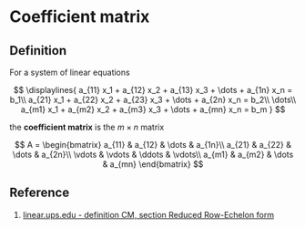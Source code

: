 # Coefficient matrix

## Definition

For a system of linear equations

$$
\displaylines{
a_{11} x_1 + a_{12} x_2 + a_{13} x_3 + \dots + a_{1n} x_n = b_1\\
a_{21} x_1 + a_{22} x_2 + a_{23} x_3 + \dots + a_{2n} x_n = b_2\\
\dots\\
a_{m1} x_1 + a_{m2} x_2 + a_{m3} x_3 + \dots + a_{mn} x_n = b_m
}
$$

the **coefficient matrix** is the $m \times n$ matrix

$$
A =
\begin{bmatrix}
    a_{11} & a_{12} & \dots & a_{1n}\\
    a_{21} & a_{22} & \dots & a_{2n}\\
    \vdots & \vdots & \ddots & \vdots\\
    a_{m1} & a_{m2} & \dots & a_{mn}
\end{bmatrix}
$$

## Reference

1. [linear.ups.edu - definition CM, section Reduced Row-Echelon form](http://linear.ups.edu/html/section-RREF.html)